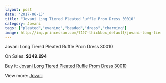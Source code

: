 ```yaml
---
layout: post
date: '2017-06-15'
title: "Jovani Long Tiered Pleated Ruffle Prom Dress 30010"
category: Jovani
tags: ["pleated","evening","beaded","dress","charming"]
image: http://img.princessan.com/7197-thickbox_default/jovani-long-tiered-pleated-ruffle-prom-dress-30010.jpg
---
```

Jovani Long Tiered Pleated Ruffle Prom Dress 30010

On Sales: **$349.994**
<a href="https://www.princessan.com/en/jovani/3201-jovani-long-tiered-pleated-ruffle-prom-dress-30010.html"><amp-img layout="responsive" width="600" height="600" src="//img.princessan.com/7197-thickbox_default/jovani-long-tiered-pleated-ruffle-prom-dress-30010.jpg" alt="Jovani Long Tiered Pleated Ruffle Prom Dress 30010 0" /></a>
<a href="https://www.princessan.com/en/jovani/3201-jovani-long-tiered-pleated-ruffle-prom-dress-30010.html"><amp-img layout="responsive" width="600" height="600" src="//img.princessan.com/7199-thickbox_default/jovani-long-tiered-pleated-ruffle-prom-dress-30010.jpg" alt="Jovani Long Tiered Pleated Ruffle Prom Dress 30010 1" /></a>
<a href="https://www.princessan.com/en/jovani/3201-jovani-long-tiered-pleated-ruffle-prom-dress-30010.html"><amp-img layout="responsive" width="600" height="600" src="//img.princessan.com/7198-thickbox_default/jovani-long-tiered-pleated-ruffle-prom-dress-30010.jpg" alt="Jovani Long Tiered Pleated Ruffle Prom Dress 30010 2" /></a>

Buy it: [Jovani Long Tiered Pleated Ruffle Prom Dress 30010](https://www.princessan.com/en/jovani/3201-jovani-long-tiered-pleated-ruffle-prom-dress-30010.html "Jovani Long Tiered Pleated Ruffle Prom Dress 30010")

View more: [Jovani](https://www.princessan.com/en/26-jovani "Jovani")